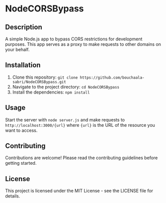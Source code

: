 # NodeCORSBypass

## Description
A simple Node.js app to bypass CORS restrictions for development purposes. This app serves as a proxy to make requests to other domains on your behalf.

## Installation
1. Clone this repository: `git clone https://github.com/bouchaala-sabri/NodeCORSBypass.git`
2. Navigate to the project directory: `cd NodeCORSBypass`
3. Install the dependencies: `npm install`

## Usage
Start the server with `node server.js` and make requests to `http://localhost:3000/{url}` where `{url}` is the URL of the resource you want to access.

## Contributing
Contributions are welcome! Please read the contributing guidelines before getting started.

## License
This project is licensed under the MIT License - see the LICENSE file for details.
